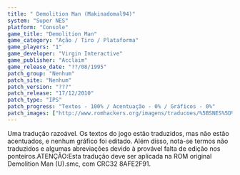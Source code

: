 ```yaml
---
title: " Demolition Man (Makinadomal94)"
system: "Super NES"
platform: "Console"
game_title: "Demolition Man"
game_category: "Ação / Tiro / Plataforma"
game_players: "1"
game_developer: "Virgin Interactive"
game_publisher: "Acclaim"
game_release_date: "??/08/1995"
patch_group: "Nenhum"
patch_site: "Nenhum"
patch_version: "???"
patch_release: "17/12/2010"
patch_type: "IPS"
patch_progress: "Textos - 100% / Acentuação - 0% / Gráficos - 0%"
patch_images: ["http://www.romhackers.org/imagens/traducoes/%5BSNES%5D%20Demolition%20Man%20-%20Makinadomal94%20-%201.png","http://www.romhackers.org/imagens/traducoes/%5BSNES%5D%20Demolition%20Man%20-%20Makinadomal94%20-%202.png","http://www.romhackers.org/imagens/traducoes/%5BSNES%5D%20Demolition%20Man%20-%20Makinadomal94%20-%203.png"]
---
```

Uma tradução razoável. Os textos do jogo estão traduzidos, mas não estão acentuados, e nenhum gráfico foi editado. Além disso, nota-se termos não traduzidos e algumas abreviações devido à provável falta de edição nos ponteiros.ATENÇÃO:Esta tradução deve ser aplicada na ROM original Demolition Man (U).smc, com CRC32 8AFE2F91.